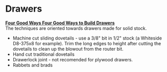 # Drawers

**[Four Good Ways Four Good Ways to Build Drawers](https://www.popularwoodworking.com/wp-content/uploads/2009/02/MakingDrawers.pdf)**  
The techniques are oriented towards drawers made for solid stock.
* Machine cut sliding dovetails - use a 3/8" bit in 1/2" stock (a Whiteside D8-375x8 for example). Trim the long edges to height after cutting the dovetails to clean up the blowout from the router bit.
* Hand cut traditional dovetails
* Drawerlock joint - not recomended for plywood drawers.
* Rabbets and brads
